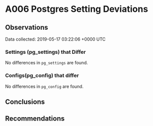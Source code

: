# A006 Postgres Setting Deviations #

## Observations ##
Data collected: 2019-05-17 03:22:06 +0000 UTC  

### Settings (pg_settings) that Differ ###

No differences in `pg_settings` are found.

### Configs(pg_config) that differ ###

No differences in `pg_config` are found.



## Conclusions ##


## Recommendations ##

